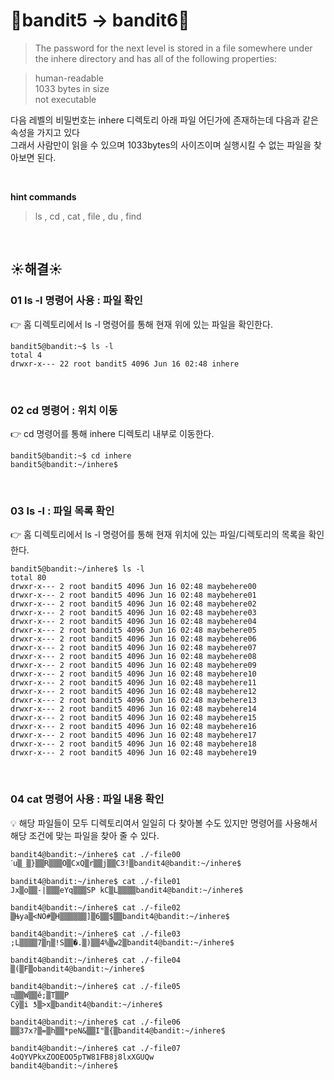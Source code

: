 # 🌳bandit5 -> bandit6🌳
> The password for the next level is stored in a file somewhere under the inhere directory and has all of the following properties: <br/>

>human-readable <br/>
1033 bytes in size <br/>
not executable <br/>

다음 레벨의 비밀번호는 inhere 디렉토리 아래 파일 어딘가에 존재하는데 다음과 같은 속성을 가지고 있다 <br />
그래서 사람만이 읽을 수 있으며 1033bytes의 사이즈이며 실행시킬 수 없는 파일을 찾아보면 된다.

<br/>

**hint commands**
>ls , cd , cat , file , du , find

<br />

## ☀️해결☀️
### 01 ls -l 명령어 사용 : 파일 확인
👉 홈 디렉토리에서 ls -l 명령어를 통해 현재 위에 있는 파일을 확인한다. <br/>
```ssh
bandit5@bandit:~$ ls -l
total 4
drwxr-x--- 22 root bandit5 4096 Jun 16 02:48 inhere
```

<br/>

### 02 cd 명령어 : 위치 이동
👉 cd 명령어를 통해 inhere 디렉토리 내부로 이동한다. <br/>
```ssh
bandit5@bandit:~$ cd inhere
bandit5@bandit:~/inhere$
```

<br/>

### 03 ls -l : 파일 목록 확인
👉 홈 디렉토리에서 ls -l 명령어를 통해 현재 위치에 있는 파일/디렉토리의 목록을 확인한다. <br/>
```ssh
bandit5@bandit:~/inhere$ ls -l
total 80
drwxr-x--- 2 root bandit5 4096 Jun 16 02:48 maybehere00
drwxr-x--- 2 root bandit5 4096 Jun 16 02:48 maybehere01
drwxr-x--- 2 root bandit5 4096 Jun 16 02:48 maybehere02
drwxr-x--- 2 root bandit5 4096 Jun 16 02:48 maybehere03
drwxr-x--- 2 root bandit5 4096 Jun 16 02:48 maybehere04
drwxr-x--- 2 root bandit5 4096 Jun 16 02:48 maybehere05
drwxr-x--- 2 root bandit5 4096 Jun 16 02:48 maybehere06
drwxr-x--- 2 root bandit5 4096 Jun 16 02:48 maybehere07
drwxr-x--- 2 root bandit5 4096 Jun 16 02:48 maybehere08
drwxr-x--- 2 root bandit5 4096 Jun 16 02:48 maybehere09
drwxr-x--- 2 root bandit5 4096 Jun 16 02:48 maybehere10
drwxr-x--- 2 root bandit5 4096 Jun 16 02:48 maybehere11
drwxr-x--- 2 root bandit5 4096 Jun 16 02:48 maybehere12
drwxr-x--- 2 root bandit5 4096 Jun 16 02:48 maybehere13
drwxr-x--- 2 root bandit5 4096 Jun 16 02:48 maybehere14
drwxr-x--- 2 root bandit5 4096 Jun 16 02:48 maybehere15
drwxr-x--- 2 root bandit5 4096 Jun 16 02:48 maybehere16
drwxr-x--- 2 root bandit5 4096 Jun 16 02:48 maybehere17
drwxr-x--- 2 root bandit5 4096 Jun 16 02:48 maybehere18
drwxr-x--- 2 root bandit5 4096 Jun 16 02:48 maybehere19
```

<br/>

### 04 cat 명령어 사용 : 파일 내용 확인
💡 해당 파일들이 모두 디렉토리여서 일일히 다 찾아볼 수도 있지만 명령어를 사용해서 해당 조건에 맞는 파일을 찾아 줄 수 있다. <br/>
```ssh
bandit4@bandit:~/inhere$ cat ./-file00
ˊu▒_▒}▒▒R▒▒▒O▒CxQ▒r▒▒j▒▒C3!▒bandit4@bandit:~/inhere$
```
```ssh
bandit4@bandit:~/inhere$ cat ./-file01
Jx▒o▒▒-|▒▒▒eYq▒▒▒SP kC▒L▒▒▒▒bandit4@bandit:~/inhere$
```
```ssh
bandit4@bandit:~/inhere$ cat ./-file02
▒Њya▒<NO#▒H▒▒▒▒▒▒]▒6▒▒$▒▒bandit4@bandit:~/inhere$
```
```ssh
bandit4@bandit:~/inhere$ cat ./-file03
;L▒▒▒▒7▒η▒!S▒▒�.▒)▒▒4%▒w2▒bandit4@bandit:~/inhere$
```
```ssh
bandit4@bandit:~/inhere$ cat ./-file04
▒(▒F▒obandit4@bandit:~/inhere$
```
```ssh
bandit4@bandit:~/inhere$ cat ./-file05
ҵ▒▒W▒▒ӗ;▒T▒▒P
Cў▒i ƾ▒>x▒bandit4@bandit:~/inhere$
```
```ssh
bandit4@bandit:~/inhere$ cat ./-file06
▒▒37x?▒=▒h▒▒*peN&▒▒I"▒{▒bandit4@bandit:~/inhere$
```
```ssh
bandit4@bandit:~/inhere$ cat ./-file07
4oQYVPkxZOOEOO5pTW81FB8j8lxXGUQw
bandit4@bandit:~/inhere$
```
